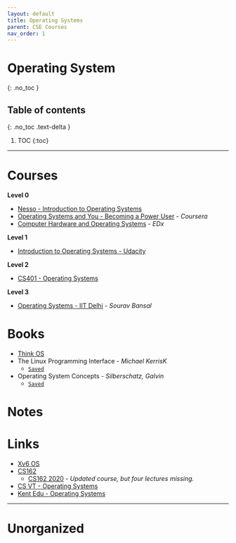 ```yaml
---
layout: default
title: Operating Systems
parent: CSE Courses
nav_order: 1
---
```


# Operating System
{: .no_toc }

## Table of contents
{: .no_toc .text-delta }

1. TOC
{:toc}

---

# Courses

__Level 0__

- [Nesso - Introduction to Operating Systems](https://www.youtube.com/watch?v=vBURTt97EkA&list=PLBlnK6fEyqRiVhbXDGLXDk_OQAeuVcp2O&index=1)
- [Operating Systems and You - Becoming a Power User](https://www.coursera.org/learn/os-power-user/home/welcome) - *Coursera*
- [Computer Hardware and Operating Systems](https://learning.edx.org/course/course-v1:NYUx+FCS.OS.1+1T2021/home) - *EDx*

__Level 1__

- [Introduction to Operating Systems - Udacity](https://classroom.udacity.com/courses/ud923)

__Level 2__

- [CS401 - Operating Systems](https://learn.saylor.org/course/view.php?id=94&sectionid=967)

__Level 3__

- [Operating Systems - IIT Delhi](https://www.youtube.com/watch?v=z3Nw5o9dS7Q&list=PLTtjs-HViBW6525-_a8QL3meFIlP31gGE) - *Sourav Bansal*



# Books

- [Think OS](https://greenteapress.com/thinkos/thinkos.pdf)
- The Linux Programming Interface - *Michael KerrisK*
	- [`Saved`](file:///media/rishi/d057170c-fade-44e6-a98a-5028064c1c84/Computer%20Science/Operating%20Systems/Michael%20Kerrisk%20-%20The%20Linux%20programming%20interface_%20a%20Linux%20and%20UNIX%20system%20programming%20handbook-No%20Starch%20Press%20(2010).pdf)
- Operating System Concepts - *Silberschatz, Galvin*
	- [`Saved`](file:///media/rishi/d057170c-fade-44e6-a98a-5028064c1c84/Computer%20Science/Operating%20Systems/Abraham-Silberschatz-Operating-System-Concepts---9th2012.12.pdf)

# Notes

# Links

- [Xv6 OS](https://pdos.csail.mit.edu/6.828/2017/xv6.html)
- [CS162](https://www.youtube.com/watch?v=qcyXohw1H00&list=PL--jIyXjDXf6Q4XA6q8RYnyChYzJ0K0F2&index=1)
	- [CS162 2020](https://www.youtube.com/watch?v=itfEcA3TXq4&list=PLIMsSuI81pxq7c91oQMpmXgmGICbuDA_c) - *Updated course, but four lectures missing.*
- [CS VT - Operating Systems](https://courses.cs.vt.edu/csonline/OS/Lessons/index.html)
- [Kent Edu - Operating Systems](https://www.personal.kent.edu/~rmuhamma/OpSystems/os.html)

---

# Unorganized
